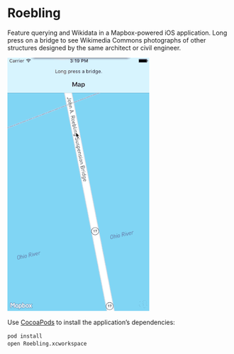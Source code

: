 # Roebling

Feature querying and Wikidata in a Mapbox-powered iOS application. Long press on a bridge to see Wikimedia Commons photographs of other structures designed by the same architect or civil engineer.

![](roebling.gif)

Use [CocoaPods](http://cocoapods.org/) to install the application’s dependencies:

```bash
pod install
open Roebling.xcworkspace
```

